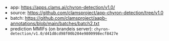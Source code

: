 * app: https://apps.clams.ai/chyron-detection/v1.0/
* source: https://github.com/clamsproject/app-chyron-detection/tree/v1.0
* batch: https://github.com/clamsproject/aapb-annotations/blob/main/batches/batch2.txt
* prediction MMIFs (on brandeis server): `chyron-detection/v1.0/d41d8cd98f00b204e9800998ecf8427e`
